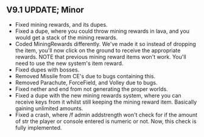 ## V9.1 UPDATE; Minor

- Fixed mining rewards, and its dupes.
- Fixed a dupe, where you could throw mining rewards in lava, and you would get a stack of the mining rewards.
- Coded MiningRewards differently. We've made it so instead of dropping the item, you'll now click on the ground to receive the appropriate rewards. NOTE that previous mining reward items won't work. You'll need to use the new system's item reward.
- Fixed dupes with bosses.
- Removed Missile from CE's due to bugs containing this.
- Removed Parachute, ForceField, and Volley due to bugs.
- Fixed nether and end from not generating the proper worlds.
- Fixed a dupe with the new mining rewards system, where you can receive keys from it whilst still keeping the mining reward item. Basically gaining unlimited amounts.
- Fixed a crash, where /f admin addstrength won't check for if the amount of str the player or console entered is numeric or not. Now, this check is fully implemented.